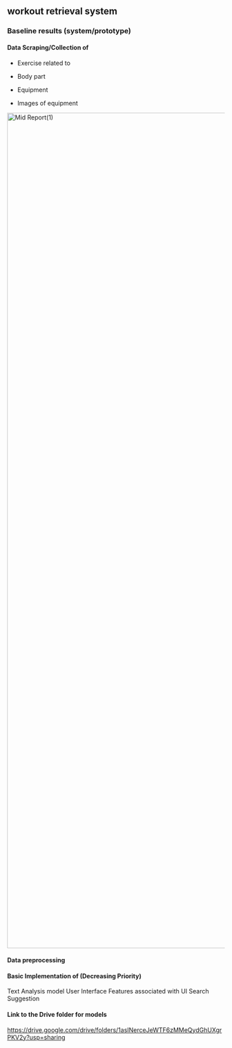 ## workout retrieval system

### Baseline results (system/prototype)

#### Data Scraping/Collection of
- Exercise related to 
- Body part
- Equipment

- Images of equipment
<img width="1936" alt="Mid Report(1)" src="https://user-images.githubusercontent.com/43843585/163445792-58856eaf-f181-4ea1-92fa-42a74f22ef3d.png">


#### Data preprocessing

#### Basic Implementation of (Decreasing Priority)
Text Analysis model
User Interface
Features associated with UI
Search Suggestion

#### Link to the Drive folder for models 

https://drive.google.com/drive/folders/1asINerceJeWTF6zMMeQydGhUXgrPKV2y?usp=sharing
